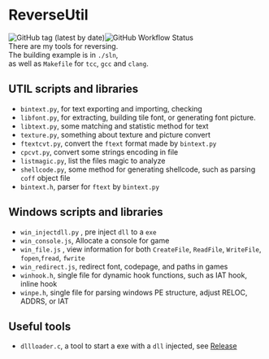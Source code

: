 # ReverseUtil  

![GitHub tag (latest by date)](https://img.shields.io/github/v/tag/yurisizuku/reverseutil?color=green&label=ReverseUtil)![GitHub Workflow Status](https://img.shields.io/github/workflow/status/yurisizuku/reverseutil/build_tools)  
There are my tools for reversing.  
The building example is in `./sln`,  
as well as `Makefile` for `tcc`, `gcc` and `clang`.  

## UTIL scripts and libraries

* `bintext.py`, for text exporting and importing, checking  
* `libfont.py`, for extracting, building tile font, or generating font picture.  
* `libtext.py`, some  matching and statistic method for text  
* `texture.py`, something about texture and picture convert  
* `ftextcvt.py`, convert the `ftext` format made by `bintext.py`  
* `cpcvt.py`, convert some strings encoding in  file  
* `listmagic.py`, list the files magic to analyze  
* `shellcode.py`, some method for generating shellcode, such as parsing `coff` object file  
* `bintext.h`, parser for `ftext` by `bintext.py`  

## Windows scripts and libraries

* `win_injectdll.py` , pre inject  `dll` to a `exe`  
* `win_console.js`,  Allocate a console for game  
* `win_file.js` , view information for both `CreateFile`, `ReadFile`, `WriteFile`, `fopen`,`fread`, `fwrite`  
* `win_redirect.js`, redirect font, codepage, and paths in games   
* `winhook.h`,  single file for dynamic hook functions, such as IAT hook, inline hook  
* `winpe.h`, single file for parsing windows PE structure, adjust RELOC, ADDRS, or IAT  

## Useful tools

* `dllloader.c`, a tool to start a exe with a `dll` injected, see [Release](https://github.com/YuriSizuku/ReverseUtil/releases)  
